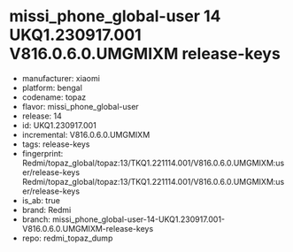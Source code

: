 # missi_phone_global-user 14 UKQ1.230917.001 V816.0.6.0.UMGMIXM release-keys
- manufacturer: xiaomi
- platform: bengal
- codename: topaz
- flavor: missi_phone_global-user
- release: 14
- id: UKQ1.230917.001
- incremental: V816.0.6.0.UMGMIXM
- tags: release-keys
- fingerprint: Redmi/topaz_global/topaz:13/TKQ1.221114.001/V816.0.6.0.UMGMIXM:user/release-keys
Redmi/topaz_global/topaz:13/TKQ1.221114.001/V816.0.6.0.UMGMIXM:user/release-keys
- is_ab: true
- brand: Redmi
- branch: missi_phone_global-user-14-UKQ1.230917.001-V816.0.6.0.UMGMIXM-release-keys
- repo: redmi_topaz_dump
